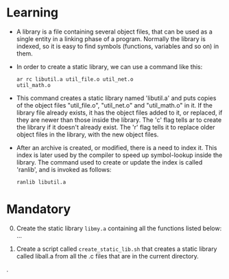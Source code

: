 # Learning
- A library is a file containing several object files, that can be used as a single entity in a linking phase of a program. Normally the library is indexed, so it is easy to find symbols (functions, variables and so on) in them.

- In order to create a static library, we can use a command like this:

	<code>ar rc libutil.a util_file.o util_net.o util_math.o</code>

- This command creates a static library named 'libutil.a' and puts copies of the object files "util_file.o", "util_net.o" and "util_math.o" in it. If the library file already exists, it has the object files added to it, or replaced, if they are newer than those inside the library. The 'c' flag tells ar to create the library if it doesn't already exist. The 'r' flag tells it to replace older object files in the library, with the new object files.

- After an archive is created, or modified, there is a need to index it. This index is later used by the compiler to speed up symbol-lookup inside the library. The command used to create or update the index is called 'ranlib', and is invoked as follows:

	<code>ranlib libutil.a</code>

# Mandatory

0. Create the static library ```libmy.a``` containing all the functions listed below: ...

1. Create a script called `create_static_lib.sh` that creates a static library called liball.a from all the .c files that are in the current directory.

.
